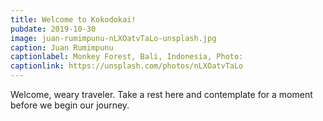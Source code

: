 ```yaml
---
title: Welcome to Kokodokai!
pubdate: 2019-10-30
image: juan-rumimpunu-nLXOatvTaLo-unsplash.jpg
caption: Juan Rumimpunu
captionlabel: Monkey Forest, Bali, Indonesia, Photo:
captionlink: https://unsplash.com/photos/nLXOatvTaLo
---
```


Welcome, weary traveler. Take a rest here and contemplate for a moment before we begin our journey.
